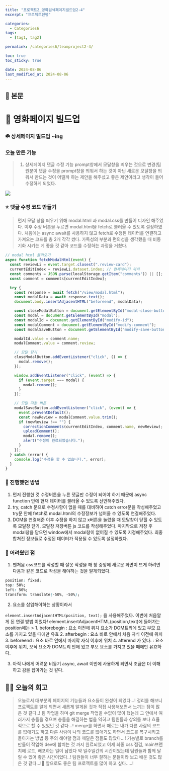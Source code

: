 ```yaml
---
title: "프로젝트2_영화검색페이지빌드업2-4"
excerpt: "프로젝트진행"

categories:
  - Categories6
tags:
  - [tag1, tag2]

permalink: /categories6/teamproject2-4/

toc: true
toc_sticky: true

date: 2024-08-06
last_modified_at: 2024-08-06
---
```


## 🦥 본문

# 🌟 영화페이지 빌드업

### ☘️ 상세페이지 빌드업 ~ing

### 오늘 만든 기능

> 1. 상세페이지 댓글 수정 기능 prompt창에서 모달창을 띄우는 것으로 변경(팀원분이 댓글 수정을 prompt창을 띄워서 하는 것이 아닌 새로운 모달창을 띄워서 만드는 것이 어떨까 하는 제안을 해주셨고 좋은 제안이라고 생각이 들어 수정하게 되었다.

![](https://velog.velcdn.com/images/alice0751/post/10e724c2-e7dd-4605-afa7-e36ff9b6d75f/image.png)

### ⭐️ 댓글 수정 코드 만들기

> 먼저 모달 창을 띄우기 위해 modal.html 과 modal.css를 만들어 디자인 해주었다.
> 이후 수정 버튼을 누르면 modal.html을 fetch로 불러올 수 있도록 설정하였다.
> 처음에는 async await를 사용하지 않고 fetch로 수정된 데이터를 연결하고 가져오는 코드를 총 2개 각각 썼다.
> 가독성의 부분과 편의성을 생각했을 때 비동기화 시키는 게 좋을 것 같아 코드를 수정하는 과정을 거쳤다.

```js
// modal html 불러오기
async function fetchModalHtml(event) {
  const reviewLi = event.target.closest(".review-card");
  currentEditIndex = reviewLi.dataset.index; // 현재데이터 위치
  const comments = JSON.parse(localStorage.getItem("comments")) || [];
  const comment = comments[currentEditIndex];

  try {
    const response = await fetch("/view/modal.html");
    const modalData = await response.text();
    document.body.insertAdjacentHTML("beforeend", modalData);

    const closeModalButton = document.getElementById("modal-close-button");
    const modal = document.getElementById("modal");
    const modalId = document.getElementById("modify-id");
    const modalComment = document.getElementById("modify-comment");
    const modalSaveButton = document.getElementById("modify-save-button");

    modalId.value = comment.name;
    modalComment.value = comment.review;

    // 모달 닫기
    closeModalButton.addEventListener("click", () => {
      modal.remove();
    });

    window.addEventListener("click", (event) => {
      if (event.target === modal) {
        modal.remove();
      }
    });

    // 모달 저장 버튼
    modalSaveButton.addEventListener("click", (event) => {
      event.preventDefault();
      const newReview = modalComment.value.trim();
      if (newReview !== "") {
        correctionComments(currentEditIndex, comment.name, newReview);
        uploadComment();
        modal.remove();
        alert("수정이 완료되었습니다.");
      }
    });
  } catch (error) {
    console.log("수정을 할 수 없습니다.", error);
  }
}
```

### 🌼 진행했던 방법

1. 먼저 진행한 것 수정버튼을 누른 댓글만 수정이 되어야 하기 때문에 async function 안에
   현재 데이터를 불러올 수 있도록 선언해주었다.
2. try, catch 문으로 수정사항이 없을 때를 대비하여 catch error문을 작성해주었고 try문 안에 fetch로 modal.html의 수정정보가 넘어올 수 있도록 연결해주었다.
3. DOM을 연결해준 이후 수정을 하지 않고 x버튼을 눌렀을 때 모달창이 닫힐 수 있도록
   모달창 닫기, 모달창 저장버튼 js 코드를 작성해주었다.
   마지막으로 저장 후 modal창을 닫으면 window에서 modal창이 없어질 수 있도록 지정해주었다.
   최종 합쳐진 정보들로 수정된 데이터가 적용될 수 있도록 설정하였다.

### 🥵 어려웠던 점

1. 맨처음 css코드를 작성할 때 잘못 작성을 해 창 중앙에 새로운 화면이 뜨게 하려면 다음과 같은 코드로 작성을 해야하는 것을 알게되었다.

```css
position: fixed;
top: 50%;
left: 50%;
transform: translate(-50%, -50%);
```

2. 요소를 삽입해야하는 상황이라서

`element.insertAdjacentHTML(position, text);`
을 사용해주었다. 이번에 처음알게 된 연결 방법 이었다!
element.insertAdjacentHTML(position,text)에 들어가는 position에는 > 1. beforebegin
: 요소 이전에 위치 요소가 DOM트리에 있고 부모 요소를 가지고 있을 때에만 유효 2. afterbegin
: 요소 바로 안에서 처음 자식 이전에 위치 3. beforeend
: 요소 바로 안에서 마지막 자식 이후에 위치 4. afterend
가 있다.
: 요소 이후에 위치, 오직 요소가 DOM트리 안에 있고 부모 요소를 가지고 있을 때에만 유효하다.

3. 아직 나에게 어려운 비동기 async, await 이번에 사용하게 되면서 조금은 더 이해하고 감을 잡아가는 것 같다.

## 🧚‍♀️ 오늘의 회고

> 오늘로서 대부분의 페이지의 기능들과 요소들이 완성이 되었다...!
> 정리를 해보니 프로젝트를 알게 되면서 새롭게 알게된 것과 직접 사용해보면서 느끼는 점이 많은 것 같다..!
> 팀 작업을 하며 git merge 작업을 수없이 많이 했는데 그 안에서 여러가지 충돌을 겪으며 충돌을 해결하는 법을 익히고 팀원들과 상의를 보다 효율적으로 할 수 있었던 것 같다...!
> merge를 하면서 때로는 내가 다른 사람의 코드를 없애기도 하고 다른 사람이 나의 코드를 없애기도 하면서 코드를 복구시키고 돌아가는 방법 등 주의 해야할 점과 깨달은 점들도 많았다...!
> 기능별로 branch를 만들어 작업해 dev에 합치는 것 까지 완료되었고 이제 최종 css 점검, main브랜치에 로드, 배포하는 일이 남았다 약 일주일간의 시간이었는데 팀원들과 함께 달릴 수 있어 좋은 시간이었다..! 팀원들이 너무 잘하는 분들이라 보고 배운 것도 많은 것 같다...!🥹
> 앞으로도 좋은 팀 프로젝트를 많이 하고 싶다.....!
